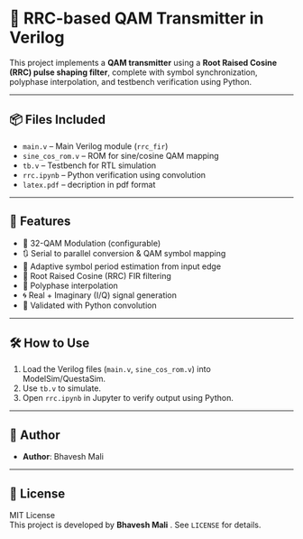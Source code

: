 # 🚀 RRC-based QAM Transmitter in Verilog

This project implements a **QAM transmitter** using a **Root Raised Cosine (RRC) pulse shaping filter**, complete with symbol synchronization, polyphase interpolation, and testbench verification using Python.

---

## 📦 Files Included

- `main.v` – Main Verilog module (`rrc_fir`)
- `sine_cos_rom.v` – ROM for sine/cosine QAM mapping
- `tb.v` – Testbench for RTL simulation
- `rrc.ipynb` – Python verification using convolution
- `latex.pdf` – decription in pdf format

---

## 🧠 Features

- 📡 32-QAM Modulation (configurable)
- 🔃 Serial to parallel conversion & QAM symbol mapping
- 🎯 Adaptive symbol period estimation from input edge
- 🧮 Root Raised Cosine (RRC) FIR filtering
- 🧩 Polyphase interpolation
- 🌀 Real + Imaginary (I/Q) signal generation
- 🧪 Validated with Python convolution

---

## 🛠️ How to Use

1. Load the Verilog files (`main.v`, `sine_cos_rom.v`) into ModelSim/QuestaSim.
2. Use `tb.v` to simulate.
3. Open `rrc.ipynb` in Jupyter to verify output using Python.

---

## 👤 Author 

- **Author**: Bhavesh Mali  
---

## 📄 License

MIT License  
This project is developed by **Bhavesh Mali** .
See `LICENSE` for details.
